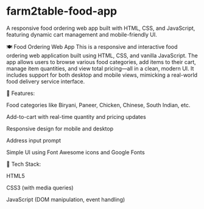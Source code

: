 # farm2table-food-app
A responsive food ordering web app built with HTML, CSS, and JavaScript, featuring dynamic cart management and mobile-friendly UI.


🍽️ Food Ordering Web App
This is a responsive and interactive food ordering web application built using HTML, CSS, and vanilla JavaScript. The app allows users to browse various food categories, add items to their cart, manage item quantities, and view total pricing—all in a clean, modern UI. It includes support for both desktop and mobile views, mimicking a real-world food delivery service interface.

🔧 Features:

Food categories like Biryani, Paneer, Chicken, Chinese, South Indian, etc.

Add-to-cart with real-time quantity and pricing updates

Responsive design for mobile and desktop

Address input prompt

Simple UI using Font Awesome icons and Google Fonts

📁 Tech Stack:

HTML5

CSS3 (with media queries)

JavaScript (DOM manipulation, event handling)
